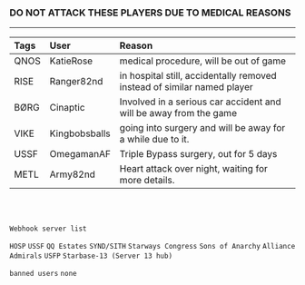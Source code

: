 ### DO NOT ATTACK THESE PLAYERS DUE TO MEDICAL REASONS
---

| Tags | User       | Reason |
|:------|:---------- |:-------|
| QNOS | KatieRose | medical procedure, will be out of game |
| RISE | Ranger82nd | in hospital still, accidentally removed instead of similar named player |
| BØRG | Cinaptic | Involved in a serious car accident and will be away from the game |
| VIKE | Kingbobsballs | going into surgery and will be away for a while due to it. |
| USSF | OmegamanAF | Triple Bypass surgery, out for 5 days |
| METL | Army82nd | Heart attack over night, waiting for more details. |

<br>
<br>

`Webhook server list`

`HOSP`
`USSF`
`QQ Estates`
`SYND/SITH`
`Starways Congress`
`Sons of Anarchy`
`Alliance Admirals`
`USFP`
`Starbase-13 (Server 13 hub)`


`banned users`
`none`
